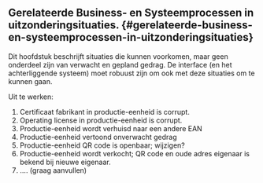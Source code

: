 ## Gerelateerde Business- en Systeemprocessen in uitzonderingsituaties. {#gerelateerde-business-en-systeemprocessen-in-uitzonderingsituaties}

Dit hoofdstuk beschrijft situaties die kunnen voorkomen, maar geen onderdeel zijn van verwacht en gepland gedrag. De interface (en het achterliggende systeem) moet robuust zijn om ook met deze situaties om te kunnen gaan.

Uit te werken:
1. Certificaat fabrikant in productie-eenheid is corrupt.
2. Operating license in productie-eenheid is corrupt.
3. Productie-eenheid wordt verhuisd naar een andere EAN
4. Productie-eenheid vertoond onverwacht gedrag
5. Productie-eenheid QR code is openbaar; wijzigen?
6. Productie-eenheid wordt verkocht; QR code en oude adres eigenaar is bekend bij nieuwe eigenaar.
7. .... (graag aanvullen)
